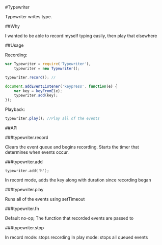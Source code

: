#Typewriter

Typewriter writes type.

##Why

I wanted to be able to record myself typing easily, then play that elsewhere

##Usage

Recording:

```javascript
var Typewriter = require('Typewriter'),
	typewriter = new Typewriter();

typewriter.record(); //

document.addEventListener('keypress', function(e) {
	var key = keyFromE(e);
	typewriter.add(key);
});
```

Playback:

```javascript
typewriter.play(); //Play all of the events
```



##API

###typewriter.record

Clears the event queue and begins recording. Starts the timer that determines when events occur.

###typewriter.add

	typewriter.add('h');

In record mode, adds the key along with duration since recording began 

###typewriter.play

Runs all of the events using setTimeout

###typewriter.fn

Default no-op; The function that recorded events are passed to

###typewriter.stop

In record mode: stops recording
In play mode: stops all queued events

